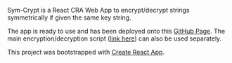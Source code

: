 Sym-Crypt is a React CRA Web App to encrypt/decrypt strings symmetrically if given the same key string.

The app is ready to use and has been deployed onto this [GitHub Page](https://kan-liu.github.io/sym-crypt/). The main encryption/decryption script ([link here](https://github.com/Kan-Liu/sym-crypt/blob/master/src/symCrypt.js)) can also be used separately.

This project was bootstrapped with [Create React App](https://github.com/facebook/create-react-app).

